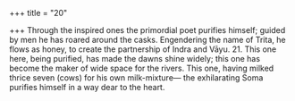 +++
title = "20"

+++
Through the inspired ones the primordial poet purifies himself; guided  by men he has roared around the casks.
Engendering the name of Trita, he flows as honey, to create the
partnership of Indra and Vāyu. 21. This one here, being purified, has made the dawns shine widely; this one  has become the maker of wide space for the rivers.
This one, having milked thrice seven (cows) for his own milk-mixture— the exhilarating Soma purifies himself in a way dear to the heart.